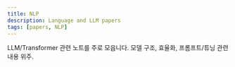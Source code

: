 ```yaml
---
title: NLP
description: Language and LLM papers
tags: [papers, NLP]
---
```



LLM/Transformer 관련 노트를 주로 모읍니다. 모델 구조, 효율화, 프롬프트/튜닝 관련 내용 위주.
